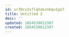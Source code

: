 ```yaml
---
id: vr38cs2v7lqhakznbqu1go7
title: Untitled 3
desc: ''
updated: 1654530812307
created: 1654530812307
---
```


